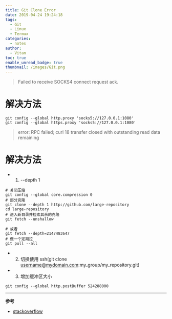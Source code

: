 ```yaml
---
title: Git Clone Error
date: 2019-04-24 19:24:18
tags:
  - Git
  - Linux
  - Termux
categories:
  - notes
author:
  - Vitan
toc: true
enable_unread_badge: true
thumbnail: /images/Git.png
---
```

> Failed to receive SOCKS4 connect request ack.
<!--more-->
# 解决方法
```git
git config --global http.proxy 'socks5://127.0.0.1:1080' 
git config --global https.proxy 'socks5://127.0.0.1:1080' 
```

> error: RPC failed; curl 18 transfer closed with outstanding read data remaining

# 解决方法

- 1. --depth 1

```shell
# 关闭压缩
git config --global core.compression 0
# 部分克隆
git clone --depth 1 http://github.com/large-repository 
cd large-repository
# 进入新目录并检索其余的克隆
git fetch --unshallow

# 或者
git fetch --depth=2147483647
# 做一个定期拉
git pull --all
```
- 2. 切换使用 ssh(git clone username@mydomain.com:my_group/my_repository.git) 
- 3. 增加缓冲区大小

```shell
git config --global http.postBuffer 524288000
```

---
**参考**
- [stackoverflow](https://stackoverflow.com/questions/38618885/error-rpc-failed-curl-transfer-closed-with-outstanding-read-data-remaining)
